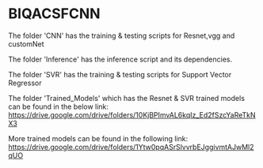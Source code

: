 # BIQACSFCNN

The folder 'CNN' has the training & testing scripts for Resnet,vgg and customNet 

The folder 'Inference' has the inference script and its dependencies.

The folder 'SVR' has the training & testing scripts for Support Vector Regressor

The folder 'Trained_Models' which has the Resnet & SVR trained models can be found in the below link:
https://drive.google.com/drive/folders/10KjBPImvAL6kqIz_Ed2fSzcYaReTkNX3

More trained models can be found in the following link:
https://drive.google.com/drive/folders/1Ytw0pqASrSlvvrbEJggivmtAJwMl2qUO
